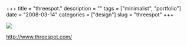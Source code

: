+++
title = "threespot."
description = ""
tags = ["minimalist", "portfolio"]
date = "2008-03-14"
categories = ["design"]
slug = "threespot"
+++


 

  <div id="screens-thumbs" class="clearfix">
    <div class="txt-center" id="design-submission"><a href="http://www.threespot.com/"><img id='bluga-thumbnail-815' class='bluga-thumbnail large' src='//media.konigi.com/bluga/
wt47f2790145536_0.jpg'/></a></div>  
  </div>   
<p><a href="http://www.threespot.com/">http://www.threespot.com/</a></p>




